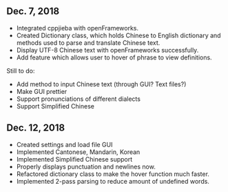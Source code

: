 ## Dec. 7, 2018

- Integrated cppjieba with openFrameworks.  
- Created Dictionary class, which holds Chinese to English dictionary and methods used to parse and translate Chinese text.
- Display UTF-8 Chinese text with openFrameworks successfully.
- Add feature which allows user to hover of phrase to view definitions.


Still to do:  
- Add method to input Chinese text (through GUI? Text files?)
- Make GUI prettier
- Support pronunciations of different dialects
- Support Simplified Chinese


## Dec. 12, 2018

- Created settings and load file GUI
- Implemented Cantonese, Mandarin, Korean
- Implemented Simplified Chinese support
- Properly displays punctuation and newlines now.
- Refactored dictionary class to make the hover function much faster.
- Implemented 2-pass parsing to reduce amount of undefined words.